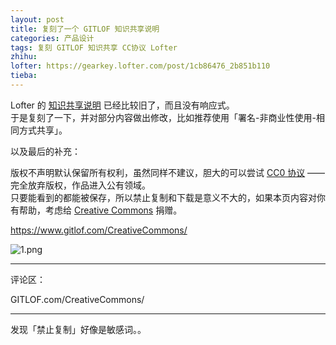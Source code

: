 ```yaml
---
layout: post
title: 复刻了一个 GITLOF 知识共享说明
categories: 产品设计
tags: 复刻 GITLOF 知识共享 CC协议 Lofter
zhihu: 
lofter: https://gearkey.lofter.com/post/1cb86476_2b851b110
tieba: 
---
```


Lofter 的 [知识共享说明](https://www.lofter.com/CreativeCommons) 已经比较旧了，而且没有响应式。  
于是复刻了一下，并对部分内容做出修改，比如推荐使用「署名-非商业性使用-相同方式共享」。

以及最后的补充：

版权不声明默认保留所有权利，虽然同样不建议，胆大的可以尝试 [CC0 协议](https://creativecommons.org/publicdomain/zero/1.0/deed.zh) —— 完全放弃版权，作品进入公有领域。  
只要能看到的都能被保存，所以禁止复制和下载是意义不大的，如果本页内容对你有帮助，考虑给 [Creative Commons](https://creativecommons.org/) 捐赠。

<https://www.gitlof.com/CreativeCommons/>

![1.png](https://s2.loli.net/2023/03/04/BIvu6lbAYOzUtoM.png)

---

评论区：

GITLOF.com/CreativeCommons/

---

发现「禁止复制」好像是敏感词。。
